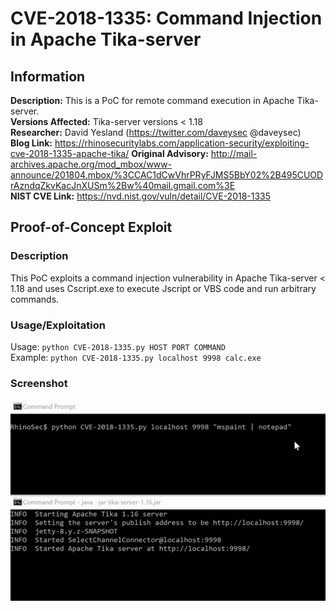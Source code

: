 # CVE-2018-1335: Command Injection in Apache Tika-server

## Information
**Description:** This is a PoC for remote command execution in Apache Tika-server.  
**Versions Affected:** Tika-server versions < 1.18   
**Researcher:** David Yesland (https://twitter.com/daveysec @daveysec)  
**Blog Link:** https://rhinosecuritylabs.com/application-security/exploiting-cve-2018-1335-apache-tika/
**Original Advisory:** http://mail-archives.apache.org/mod_mbox/www-announce/201804.mbox/%3CCAC1dCwVhrPRyFJMS5BbY02%2B495CUODrAzndqZkvKacJnXUSm%2Bw%40mail.gmail.com%3E  
**NIST CVE Link:** https://nvd.nist.gov/vuln/detail/CVE-2018-1335  

## Proof-of-Concept Exploit
### Description
This PoC exploits a command injection vulnerability in Apache Tika-server < 1.18 and uses Cscript.exe to execute Jscript or VBS code and run arbitrary commands.

### Usage/Exploitation
Usage: `python CVE-2018-1335.py HOST PORT COMMAND`  
Example: `python CVE-2018-1335.py localhost 9998 calc.exe`  

### Screenshot
![Alt-text that shows up on hover](poc_image.gif)
